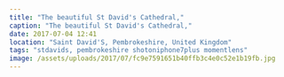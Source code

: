 ```yaml
---
title: "The beautiful St David's Cathedral,"
caption: "The beautiful St David's Cathedral,"
date: 2017-07-04 12:41
location: "Saint David'S, Pembrokeshire, United Kingdom"
tags: "stdavids, pembrokeshire shotoniphone7plus momentlens"
image: /assets/uploads/2017/07/fc9e7591651b40ffb3c4e0c52e1b19fb.jpg
---
```

